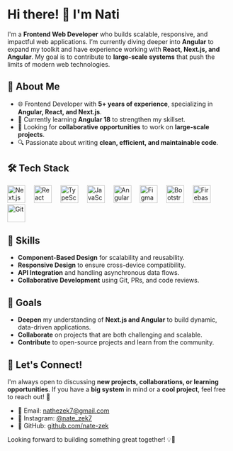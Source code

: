 # Hi there! 👋 I'm Nati

I'm a **Frontend Web Developer** who builds scalable, responsive, and impactful web applications. I’m currently diving deeper into **Angular** to expand my toolkit and have experience working with **React, Next.js, and Angular**. My goal is to contribute to **large-scale systems** that push the limits of modern web technologies.



## 🚀 About Me

- 🌐 Frontend Developer with **5+ years of experience**, specializing in **Angular, React, and Next.js**.
- 🌱 Currently learning **Angular 18** to strengthen my skillset.
- 🤝 Looking for **collaborative opportunities** to work on **large-scale projects**.
- 🔍 Passionate about writing **clean, efficient, and maintainable code**.



## 🛠️ Tech Stack

<div align="left">
  <img src="https://cdn.jsdelivr.net/gh/devicons/devicon/icons/nextjs/nextjs-original.svg" height="40" alt="Next.js" />
  <img width="12" />
  <img src="https://cdn.jsdelivr.net/gh/devicons/devicon/icons/react/react-original.svg" height="40" alt="React" />
  <img width="12" />
  <img src="https://cdn.jsdelivr.net/gh/devicons/devicon/icons/typescript/typescript-original.svg" height="40" alt="TypeScript" />
  <img width="12" />
  <img src="https://cdn.jsdelivr.net/gh/devicons/devicon/icons/javascript/javascript-original.svg" height="40" alt="JavaScript" />
  <img width="12" />
  <img src="https://cdn.jsdelivr.net/gh/devicons/devicon/icons/angularjs/angularjs-original.svg" height="40" alt="Angular" />
  <img width="12" />
  <img src="https://cdn.jsdelivr.net/gh/devicons/devicon/icons/figma/figma-original.svg" height="40" alt="Figma" />
  <img width="12" />
  <img src="https://cdn.jsdelivr.net/gh/devicons/devicon/icons/bootstrap/bootstrap-original.svg" height="40" alt="Bootstrap" />
  <img width="12" />
  <img src="https://cdn.jsdelivr.net/gh/devicons/devicon/icons/firebase/firebase-plain.svg" height="40" alt="Firebase" />
  <img width="12" />
  <img src="https://cdn.jsdelivr.net/gh/devicons/devicon/icons/git/git-original.svg" height="40" alt="Git" />
</div>



## 🌟 Skills

- **Component-Based Design** for scalability and reusability.
- **Responsive Design** to ensure cross-device compatibility.
- **API Integration** and handling asynchronous data flows.
- **Collaborative Development** using Git, PRs, and code reviews.



## 🎯 Goals

- **Deepen** my understanding of **Next.js and Angular** to build dynamic, data-driven applications.
- **Collaborate** on projects that are both challenging and scalable.
- **Contribute** to open-source projects and learn from the community.



## 🤝 Let's Connect!

I'm always open to discussing **new projects, collaborations, or learning opportunities**. If you have a **big system** in mind or a **cool project**, feel free to reach out! 🚀

- 📧 Email: [nathezek7@gmail.com](mailto:nathezek7@gmail.com)
- 📸 Instagram: [@nate_zek7](https://www.instagram.com/nate_zek7/)
- 🐙 GitHub: [github.com/nate-zek](https://github.com/nate-zek)

Looking forward to building something great together! 💡🚀

